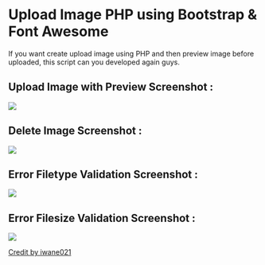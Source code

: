 # Upload Image PHP using Bootstrap & Font Awesome
If you want create upload image using PHP and then preview image before uploaded, this script can you developed again guys. 


## Upload Image with Preview Screenshot :
<img src="https://github.com/iwane021/upload_image_php/blob/master/assets/images/upload-image-php.jpg"/>

## Delete Image Screenshot :
<img src="https://github.com/iwane021/upload_image_php/blob/master/assets/images/delete-image-php.jpg"/>

## Error Filetype Validation Screenshot :
<img src="https://github.com/iwane021/upload_image_php/blob/master/assets/images/error-filetype.jpg"/>

## Error Filesize Validation Screenshot :
<img src="https://github.com/iwane021/upload_image_php/blob/master/assets/images/error-filesize.jpg"/>


[Credit by iwane021 ](mailto:iwan.prasetiyo@gmail.com)
